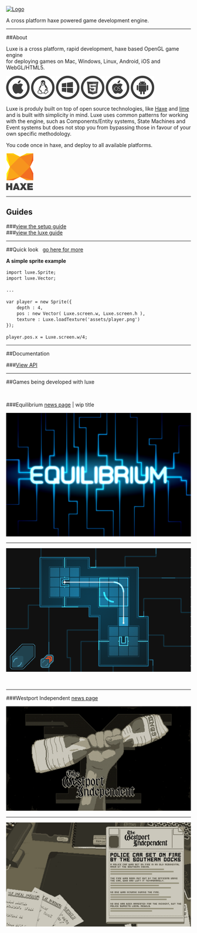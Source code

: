 
[![Logo](http://luxeengine.com/images/logo.png)](./index.html)

A cross platform haxe powered game development engine.

--- 
##About

Luxe is a cross platform, rapid development, haxe based OpenGL game engine    
for deploying games on Mac, Windows, Linux, Android, iOS and WebGL/HTML5.

<img title="Mac" alt="Mac" src="images/mac64.png" class="platform-icon-64"/>
<img title="Linux" alt="Linux" src="images/linux64.png" class="platform-icon-64"/>
<img title="Windows" alt="Windows" src="images/windows64.png" class="platform-icon-64"/>
<img title="WebGL/HTML5" alt="WebGL/HTML5" src="images/web64.png" class="platform-icon-64"/>
<img title="iOS" alt="iOS" src="images/ios64.png" class="platform-icon-64"/>
<img title="Android" alt="Android" src="images/android64.png" class="platform-icon-64"/>

Luxe is produly built on top of open source technologies, like [Haxe](http://haxe.org) and [lime](http://limeframework.com/) and is built with simplicity in mind.
Luxe uses common patterns for working with the engine, such as Components/Entity systems, State Machines and Event systems but does not stop you from bypassing those in favour of your own specific methodology. 

You code once in haxe, and deploy to all available platforms.

[ ![haxe](images/haxe.png) ](http://haxe.org)

----
## Guides

###[view the setup guide](setup.html)   
###[view the luxe guide](guide.html)   

----
##Quick look
&nbsp; [go here for more](quick.html)   
 
**A simple sprite example**

    import luxe.Sprite;
    import luxe.Vector;

    ...

    var player = new Sprite({
        depth : 4,
        pos : new Vector( Luxe.screen.w, Luxe.screen.h ),
        texture : Luxe.loadTexture('assets/player.png')
    });

    player.pos.x = Luxe.screen.w/4;


----

<a name="docs"></a>

##Documentation

###[View API](api/index.html) 

---

##Games being developed with luxe

&nbsp;
&nbsp;

###Equilibrium 
[news page](https://twitter.com/bennpowell) | wip title

![eq_menu](images/games/eq/eq_menu.png)

---

![eq_ingame](images/games/eq/eq_ingame.png)

&nbsp;
&nbsp;

---

###Westport Independent
[news page](https://twitter.com/0010_Games)

![eq_menu](images/games/wpi/wpi_logo.png)

---

![eq_ingame](images/games/wpi/wpi_ingame.png)

&nbsp;

